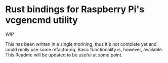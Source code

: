 # Rust bindings for Raspberry Pi's vcgencmd utility

*WIP*

This has been written in a single morining, thus it's not complete yet and could really use some refactoring.
Basic functionality is, however, available. This Readme will be updated to be useful at some point.